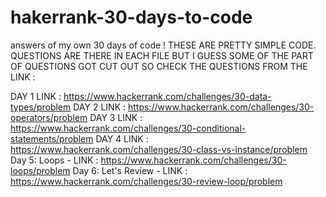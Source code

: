 # hakerrank-30-days-to-code
answers of my own 30 days of code !
THESE ARE PRETTY SIMPLE CODE.
QUESTIONS ARE THERE IN EACH FILE BUT I GUESS SOME OF THE PART OF QUESTIONS GOT CUT OUT SO CHECK THE QUESTIONS FROM THE LINK :

DAY 1 LINK : https://www.hackerrank.com/challenges/30-data-types/problem
DAY 2 LINK : https://www.hackerrank.com/challenges/30-operators/problem
DAY 3 LINK : https://www.hackerrank.com/challenges/30-conditional-statements/problem
DAY 4 LINK : https://www.hackerrank.com/challenges/30-class-vs-instance/problem
Day 5: Loops - LINK : https://www.hackerrank.com/challenges/30-loops/problem
Day 6: Let's Review - LINK : https://www.hackerrank.com/challenges/30-review-loop/problem

